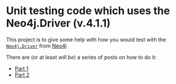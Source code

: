 # Unit testing code which uses the Neo4j.Driver (v.4.1.1)

This project is to give some help with how you would test with the [`Neo4j.Driver`](https://nuget.org/packages/neo4j.driver) from [Neo4j](https://neo4j.com)

There are (or at least _will be_) a series of posts on how to do it:

* [Part 1](https://xclave.co.uk/2020/10/23/testing-neo4j-driver-4-1-1-part-1/)
* [Part 2](https://xclave.co.uk/2020/11/02/testing-neo4j-driver-4-1-1-part-2-session-config/)